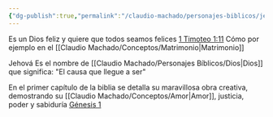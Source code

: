 ```yaml
---
{"dg-publish":true,"permalink":"/claudio-machado/personajes-biblicos/jehova/"}
---
```


Es un Dios feliz y quiere que todos seamos felices [1 Timoteo 1:11](https://wol.jw.org/es/wol/bc/r4/lp-s/2025241/1/0)
Cómo por ejemplo en el [[Claudio Machado/Conceptos/Matrimonio\|Matrimonio]]

Jehová Es el nombre de [[Claudio Machado/Personajes Bíblicos/Dios\|Dios]] que significa: "El causa que llegue a ser"

En el primer capítulo de la biblia se detalla su maravillosa obra creativa, demostrando su [[Claudio Machado/Conceptos/Amor\|Amor]], justicia, poder y sabiduría [Génesis 1](https://wol.jw.org/es/wol/b/r4/lp-s/nwtsty/1/1)

